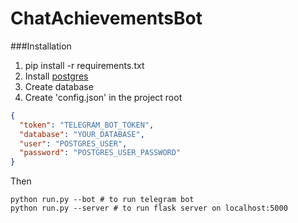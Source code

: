 # ChatAchievementsBot
###Installation
1. pip install -r requirements.txt
2. Install [postgres](https://www.postgresql.org)
3. Create database
4. Create 'config.json' in the project root
```json
{
  "token": "TELEGRAM_BOT_TOKEN",
  "database": "YOUR_DATABASE",
  "user": "POSTGRES_USER",
  "password": "POSTGRES_USER_PASSWORD"
}
```

Then
```
python run.py --bot # to run telegram bot
python run.py --server # to run flask server on localhost:5000
```

